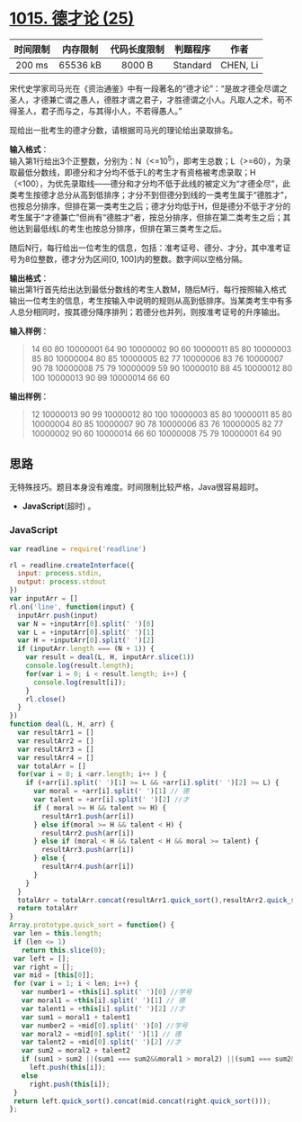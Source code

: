 # [1015. 德才论 (25)][title]

| 时间限制 | 内存限制 | 代码长度限制 | 判题程序 |   作者   |
|:-------:|:-------:|:----------:|:-------:|:-------:|
|  200 ms | 65536 kB|   8000 B   | Standard|CHEN, Li|

宋代史学家司马光在《资治通鉴》中有一段著名的“德才论”：“是故才德全尽谓之圣人，才德兼亡谓之愚人，德胜才谓之君子，才胜德谓之小人。凡取人之术，苟不得圣人，君子而与之，与其得小人，不若得愚人。”

现给出一批考生的德才分数，请根据司马光的理论给出录取排名。

**输入格式**：  
输入第1行给出3个正整数，分别为：N（<=10<sup>5</sup>），即考生总数；L（>=60），为录取最低分数线，即德分和才分均不低于L的考生才有资格被考虑录取；H（<100），为优先录取线——德分和才分均不低于此线的被定义为“才德全尽”，此类考生按德才总分从高到低排序；才分不到但德分到线的一类考生属于“德胜才”，也按总分排序，但排在第一类考生之后；德才分均低于H，但是德分不低于才分的考生属于“才德兼亡”但尚有“德胜才”者，按总分排序，但排在第二类考生之后；其他达到最低线L的考生也按总分排序，但排在第三类考生之后。

随后N行，每行给出一位考生的信息，包括：准考证号、德分、才分，其中准考证号为8位整数，德才分为区间[0, 100]内的整数。数字间以空格分隔。

**输出格式**：  
输出第1行首先给出达到最低分数线的考生人数M，随后M行，每行按照输入格式输出一位考生的信息，考生按输入中说明的规则从高到低排序。当某类考生中有多人总分相同时，按其德分降序排列；若德分也并列，则按准考证号的升序输出。

**输入样例**：
> 14 60 80
> 10000001 64 90
> 10000002 90 60
> 10000011 85 80
> 10000003 85 80
> 10000004 80 85
> 10000005 82 77
> 10000006 83 76
> 10000007 90 78
> 10000008 75 79
> 10000009 59 90
> 10000010 88 45
> 10000012 80 100
> 10000013 90 99
> 10000014 66 60

**输出样例**：
> 12
> 10000013 90 99
> 10000012 80 100
> 10000003 85 80
> 10000011 85 80
> 10000004 80 85
> 10000007 90 78
> 10000006 83 76
> 10000005 82 77
> 10000002 90 60
> 10000014 66 60
> 10000008 75 79
> 10000001 64 90

## 思路
无特殊技巧。题目本身没有难度。时间限制比较严格，Java很容易超时。


- **JavaScript**(超时) 。



### JavaScript
```javascript
var readline = require('readline')

rl = readline.createInterface({
  input: process.stdin,
  output: process.stdout
})
var inputArr = []
rl.on('line', function(input) {
  inputArr.push(input)
  var N = +inputArr[0].split(' ')[0]
  var L = +inputArr[0].split(' ')[1]
  var H = +inputArr[0].split(' ')[2]
  if (inputArr.length === (N + 1)) {
    var result = deal(L, H, inputArr.slice(1))
    console.log(result.length);
    for(var i = 0; i < result.length; i++) {
      console.log(result[i]);
    }
    rl.close()
  }
})
function deal(L, H, arr) {
  var resultArr1 = []
  var resultArr2 = []
  var resultArr3 = []
  var resultArr4 = []
  var totalArr = []
  for(var i = 0; i <arr.length; i++ ) {
    if (+arr[i].split(' ')[1] >= L && +arr[i].split(' ')[2] >= L) {
      var moral = +arr[i].split(' ')[1] // 德
      var talent = +arr[i].split(' ')[2] //才
      if ( moral >= H && talent >= H) {
        resultArr1.push(arr[i])
      } else if(moral >= H && talent < H) {
        resultArr2.push(arr[i])
      } else if (moral < H && talent < H && moral >= talent) {
        resultArr3.push(arr[i])
      } else {
        resultArr4.push(arr[i])
      }
    }
  }
  totalArr = totalArr.concat(resultArr1.quick_sort(),resultArr2.quick_sort() ,resultArr3.quick_sort(), resultArr4.quick_sort())
  return totalArr
}
Array.prototype.quick_sort = function() {
 var len = this.length;
 if (len <= 1)
   return this.slice(0);
 var left = [];
 var right = [];
 var mid = [this[0]];
 for (var i = 1; i < len; i++) {
   var number1 = +this[i].split(' ')[0] //学号
   var moral1 = +this[i].split(' ')[1] // 德
   var talent1 = +this[i].split(' ')[2] //才
   var sum1 = moral1 + talent1
   var number2 = +mid[0].split(' ')[0] //学号
   var moral2 = +mid[0].split(' ')[1] // 德
   var talent2 = +mid[0].split(' ')[2] //才
   var sum2 = moral2 + talent2
   if (sum1 > sum2 ||(sum1 === sum2&&moral1 > moral2) ||(sum1 === sum2&&moral1 === moral2&&number1 < number2))
     left.push(this[i]);
   else
     right.push(this[i]);
 }
 return left.quick_sort().concat(mid.concat(right.quick_sort()));
};

```
[title]: https://www.patest.cn/contests/pat-b-practise/1015
